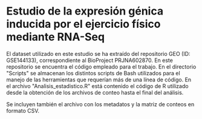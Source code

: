 # Estudio de la expresión génica inducida por el ejercicio físico mediante RNA-Seq

El dataset utilizado en este estudio se ha extraído del repositorio GEO (ID: GSE144133), correspondiente al BioProject PRJNA602870.
En este repositorio se encuentra el código empleado para el trabajo. En el directorio "Scripts" se almacenan los distintos scripts de Bash utilizados para el manejo de las herramientas que requerían más de una línea de código. En el archivo "Analisis_estadistico.R" está contenido el código de R utilizado desde la obtención de los archivos de conteo hasta el final del análisis.

Se incluyen también el archivo con los metadatos y la matriz de conteos en formato CSV.
